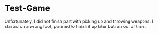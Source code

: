 # Test-Game

Unfortunately, I did not finish part with picking up and throwing weapons. I started on a wrong foot, planned to finish it up later but ran out of time.
